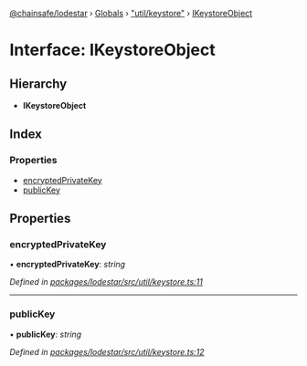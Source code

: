 [@chainsafe/lodestar](../README.md) › [Globals](../globals.md) › ["util/keystore"](../modules/_util_keystore_.md) › [IKeystoreObject](_util_keystore_.ikeystoreobject.md)

# Interface: IKeystoreObject

## Hierarchy

* **IKeystoreObject**

## Index

### Properties

* [encryptedPrivateKey](_util_keystore_.ikeystoreobject.md#encryptedprivatekey)
* [publicKey](_util_keystore_.ikeystoreobject.md#publickey)

## Properties

###  encryptedPrivateKey

• **encryptedPrivateKey**: *string*

*Defined in [packages/lodestar/src/util/keystore.ts:11](https://github.com/ChainSafe/lodestar/blob/393d800/packages/lodestar/src/util/keystore.ts#L11)*

___

###  publicKey

• **publicKey**: *string*

*Defined in [packages/lodestar/src/util/keystore.ts:12](https://github.com/ChainSafe/lodestar/blob/393d800/packages/lodestar/src/util/keystore.ts#L12)*
